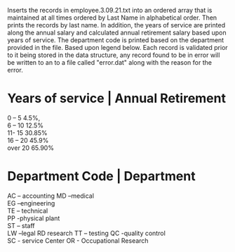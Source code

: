 Inserts the records in employee.3.09.21.txt  into an ordered array that is maintained  at all times ordered by Last Name  in alphabetical order. Then prints the records by last name.  In addition, the years of service are printed along the annual salary and calculated annual retirement salary based upon years of service. The department code is printed based on the department provided in the file. Based upon legend below. Each record is validated prior to it being stored in the data structure, any record found to be in error will be written to an to a file called "error.dat" along with the reason for the error.

# Years of service |  Annual Retirement  
 0 – 5    4.5%,  
6 – 10  12.5%    
11- 15  30.85%  
16 – 20 45.9%   
over 20 65.90% 

# Department Code   |  Department  
AC – accounting 
MD –medical  
EG –engineering    
TE – technical   
PP -physical plant   
ST – staff   
LW –legal 
RD research 
TT – testing 
QC -quality control  
SC - service Center 
OR - Occupational Research

